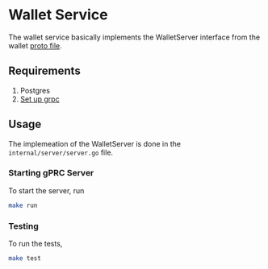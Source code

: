 # Wallet Service

The wallet service basically implements the WalletServer interface from the wallet [proto file](https://github.com/mmuoDev/core-proto/blob/master/gen/wallet/wallet_grpc.pb.go#L21).

## Requirements
1. Postgres
2. [Set up grpc](https://grpc.io/docs/languages/go/quickstart/#prerequisites)

## Usage
The implemeation of the WalletServer is done in the `internal/server/server.go` file.

### Starting gPRC Server
To start the server, run 
```bash 
make run
```

### Testing
To run the tests, 
```bash
make test
```